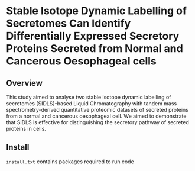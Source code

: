 # Stable Isotope Dynamic Labelling of Secretomes Can Identify Differentially Expressed Secretory Proteins Secreted from Normal and Cancerous Oesophageal cells


## Overview
This study aimed to analyse two stable isotope dynamic labelling of secretomes (SIDLS)-based Liquid Chromatography with tandem mass spectrometry-derived quantitative proteomic datasets of secreted proteins from a normal and cancerous oesophageal cell. We aimed to demonstrate that SIDLS is effective for distinguishing the secretory pathway of secreted proteins in cells.


## Install
`install.txt` contains packages required to run code


